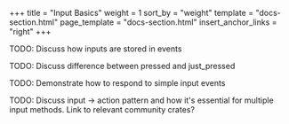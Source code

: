 +++
title = "Input Basics"
weight = 1
sort_by = "weight"
template = "docs-section.html"
page_template = "docs-section.html"
insert_anchor_links = "right"
+++

TODO: Discuss how inputs are stored in events

TODO: Discuss difference between pressed and just_pressed

TODO: Demonstrate how to respond to simple input events

TODO: Discuss input -> action pattern and how it's essential for multiple input methods. Link to relevant community crates?
